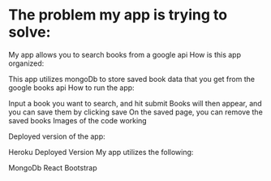 # The problem my app is trying to solve:

My app allows you to search books from a google api
How is this app organized:

This app utilizes mongoDb to store saved book data that you get from the google books api
How to run the app:

Input a book you want to search, and hit submit
Books will then appear, and you can save them by clicking save
On the saved page, you can remove the saved books
Images of the code working

Deployed version of the app:

Heroku Deployed Version
My app utilizes the following:

MongoDb
React
Bootstrap

